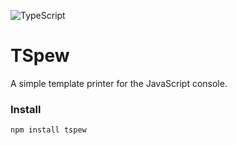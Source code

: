 ![TypeScript](https://img.shields.io/badge/typescript-%23007ACC.svg?style=for-the-badge&logo=typescript&logoColor=white)

# TSpew

A simple template printer for the JavaScript console.

### Install

```
npm install tspew
```

